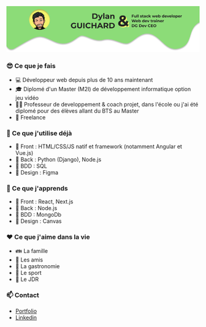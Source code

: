 ![banner](banner.png)
### 😎 Ce que je fais
- :computer: Développeur web depuis plus de 10 ans maintenant
- :mortar_board: Diplomé d'un Master (M2I) de développement informatique option jeu vidéo
- 👨‍💻 Professeur de developpement & coach projet, dans l'école ou j'ai été diplomé pour des élèves allant du BTS au Master
- :rocket: Freelance

### 💪 Ce que j'utilise déjà
- :eyes: Front : HTML/CSS/JS natif et framework (notamment Angular et Vue.js)
- :construction_worker: Back : Python (Django), Node.js
- :page_facing_up: BDD : SQL
- 🎨 Design : Figma 


### 💭 Ce que j'apprends
- :eyes: Front : React, Next.js
- :construction_worker: Back : Node.js
- :page_facing_up: BDD : MongoDb
- 🎨 Design : Canvas

### ❤️ Ce que j'aime dans la vie
- :family: La famille
- :beers: Les amis
- :fork_and_knife: La gastronomie
- :runner: Le sport
- :game_die: Le JDR

### 📫 Contact
- [Portfolio](http://dylan-guichard.me/)
- [Linkedin](https://www.linkedin.com/in/dylan-guichard-b054b9151/)

<!--
**dylanguichard/dylanguichard** is a ✨ _special_ ✨ repository because its `README.md` (this file) appears on your GitHub profile.

Here are some ideas to get you started:

- 🔭 I’m currently working on ...
- 🌱 I’m currently learning ...
- 👯 I’m looking to collaborate on ...
- 🤔 I’m looking for help with ...
- 💬 Ask me about ...
- 📫 How to reach me: ...
- 😄 Pronouns: ...
- ⚡ Fun fact: ...
-->
